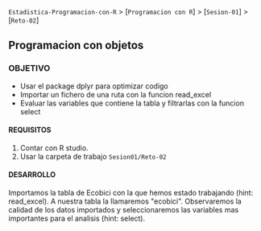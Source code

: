 `Estadistica-Programacion-con-R` > [`Programacion con R`] > [`Sesion-01`] > [`Reto-02`] 
## Programacion con objetos  

### OBJETIVO
- Usar el package dplyr para optimizar codigo 
- Importar un fichero de una ruta con la funcion read_excel
- Evaluar las variables que contiene la tabla y filtrarlas con la funcion select

#### REQUISITOS
1. Contar con R studio.
1. Usar la carpeta de trabajo `Sesion01/Reto-02`

#### DESARROLLO
Importamos la tabla de Ecobici con la que hemos estado trabajando (hint: read_excel). A nuestra tabla la llamaremos "ecobici".
Observaremos la calidad de los datos importados y seleccionaremos las variables mas importantes para el analisis (hint: select). 


